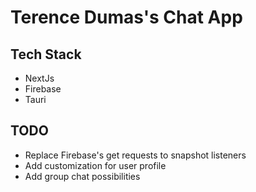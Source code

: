 # Terence Dumas's Chat App

## Tech Stack
- NextJs
- Firebase
- Tauri

## TODO
- Replace Firebase's get requests to snapshot listeners
- Add customization for user profile
- Add group chat possibilities